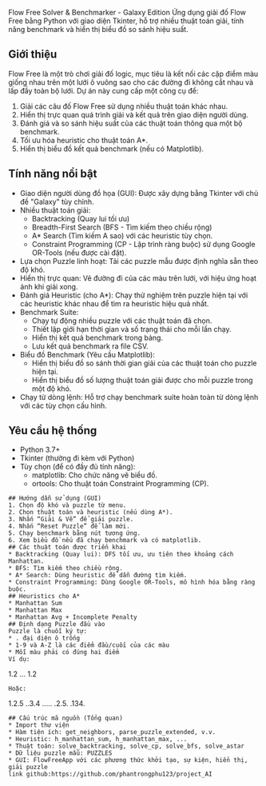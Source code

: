 Flow Free Solver & Benchmarker - Galaxy Edition
Ứng dụng giải đố Flow Free  bằng Python với giao diện Tkinter, hỗ trợ nhiều thuật toán giải, tính năng benchmark và hiển thị biểu đồ so sánh hiệu suất.
## Giới thiệu
Flow Free là một trò chơi giải đố logic, mục tiêu là kết nối các cặp điểm màu giống nhau trên một lưới ô vuông sao cho các đường đi không cắt nhau và lấp đầy toàn bộ lưới. Dự án này cung cấp một công cụ để:
1. Giải các câu đố Flow Free sử dụng nhiều thuật toán khác nhau.
2. Hiển thị trực quan quá trình giải và kết quả trên giao diện người dùng.
3. Đánh giá và so sánh hiệu suất của các thuật toán thông qua một bộ benchmark.
4. Tối ưu hóa heuristic cho thuật toán A*.
5. Hiển thị biểu đồ kết quả benchmark (nếu có Matplotlib).
## Tính năng nổi bật
* Giao diện người dùng đồ họa (GUI): Được xây dựng bằng Tkinter với chủ đề "Galaxy" tùy chỉnh.
* Nhiều thuật toán giải:
    * Backtracking (Quay lui tối ưu)
    * Breadth-First Search (BFS - Tìm kiếm theo chiều rộng)
    * A* Search (Tìm kiếm A sao) với các heuristic tùy chọn.
    * Constraint Programming (CP - Lập trình ràng buộc) sử dụng Google OR-Tools (nếu được cài đặt).
* Lựa chọn Puzzle linh hoạt: Tải các puzzle mẫu được định nghĩa sẵn theo độ khó.
* Hiển thị trực quan: Vẽ đường đi của các màu trên lưới, với hiệu ứng hoạt ảnh khi giải xong.
* Đánh giá Heuristic (cho A*): Chạy thử nghiệm trên puzzle hiện tại với các heuristic khác nhau để tìm ra heuristic hiệu quả nhất.
* Benchmark Suite:
    * Chạy tự động nhiều puzzle với các thuật toán đã chọn.
    * Thiết lập giới hạn thời gian và số trạng thái cho mỗi lần chạy.
    * Hiển thị kết quả benchmark trong bảng.
    * Lưu kết quả benchmark ra file CSV.
* Biểu đồ Benchmark (Yêu cầu Matplotlib):
    * Hiển thị biểu đồ so sánh thời gian giải của các thuật toán cho puzzle hiện tại.
    * Hiển thị biểu đồ số lượng thuật toán giải được cho mỗi puzzle trong một độ khó.
* Chạy từ dòng lệnh: Hỗ trợ chạy benchmark suite hoàn toàn từ dòng lệnh với các tùy chọn cấu hình.
## Yêu cầu hệ thống
* Python 3.7+
* Tkinter (thường đi kèm với Python)
* Tùy chọn (để có đầy đủ tính năng):
    * matplotlib: Cho chức năng vẽ biểu đồ.
    * ortools: Cho thuật toán Constraint Programming (CP).
```
## Hướng dẫn sử dụng (GUI)
1. Chọn độ khó và puzzle từ menu.
2. Chọn thuật toán và heuristic (nếu dùng A*).
3. Nhấn “Giải & Vẽ” để giải puzzle.
4. Nhấn “Reset Puzzle” để làm mới.
5. Chạy benchmark bằng nút tương ứng.
6. Xem biểu đồ nếu đã chạy benchmark và có matplotlib.
## Các thuật toán được triển khai
* Backtracking (Quay lui): DFS tối ưu, ưu tiên theo khoảng cách Manhattan.
* BFS: Tìm kiếm theo chiều rộng.
* A* Search: Dùng heuristic để dẫn đường tìm kiếm.
* Constraint Programming: Dùng Google OR-Tools, mô hình hóa bằng ràng buộc.
## Heuristics cho A*
* Manhattan Sum
* Manhattan Max
* Manhattan Avg + Incomplete Penalty
## Định dạng Puzzle đầu vào
Puzzle là chuỗi ký tự:
* . đại diện ô trống
* 1-9 và A-Z là các điểm đầu/cuối của các màu
* Mỗi màu phải có đúng hai điểm
Ví dụ:
```
1.2
...
1.2
```
Hoặc:
```
1.2.5
..3.4
.....
.2.5.
.134.
```
## Cấu trúc mã nguồn (Tổng quan)
* Import thư viện
* Hàm tiện ích: get_neighbors, parse_puzzle_extended, v.v.
* Heuristic: h_manhattan_sum, h_manhattan_max, ...
* Thuật toán: solve_backtracking, solve_cp, solve_bfs, solve_astar
* Dữ liệu puzzle mẫu: PUZZLES
* GUI: FlowFreeApp với các phương thức khởi tạo, sự kiện, hiển thị, giải puzzle
link github:https://github.com/phantrongphu123/project_AI

